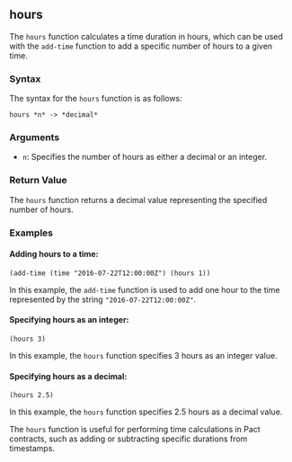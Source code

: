 ## hours
The `hours` function calculates a time duration in hours, which can be used with the `add-time` function to add a specific number of hours to a given time.

### Syntax

The syntax for the `hours` function is as follows:

```pact
hours *n* -> *decimal*
```

### Arguments

- `n`: Specifies the number of hours as either a decimal or an integer.

### Return Value

The `hours` function returns a decimal value representing the specified number of hours.

### Examples

#### Adding hours to a time:

```pact
(add-time (time "2016-07-22T12:00:00Z") (hours 1))
```

In this example, the `add-time` function is used to add one hour to the time represented by the string `"2016-07-22T12:00:00Z"`.

#### Specifying hours as an integer:

```pact
(hours 3)
```

In this example, the `hours` function specifies 3 hours as an integer value.

#### Specifying hours as a decimal:

```pact
(hours 2.5)
```

In this example, the `hours` function specifies 2.5 hours as a decimal value.

The `hours` function is useful for performing time calculations in Pact contracts, such as adding or subtracting specific durations from timestamps.
